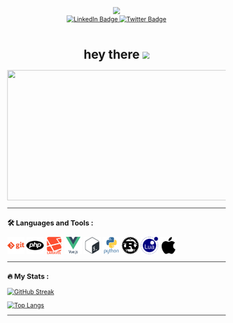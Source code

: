 <div id="header" align="center">
  <a href="https://blog.mariusvanzundert.nl">
    <img src="https://media2.giphy.com/media/v1.Y2lkPTc5MGI3NjExNDAwZWNiN2M0NzViMmQyMGM4YzNiYzM4ZjcwYWFlOTY1NWE4ZGE3YSZlcD12MV9pbnRlcm5hbF9naWZzX2dpZklkJmN0PXM/eNpP80U2AJKDn1UDhP/giphy.gif" width="100"/>
  </a>
  <div id="badges">
    <a href="https://www.linkedin.com/in/marius-van-zundert-34620513">
      <img src="https://img.shields.io/badge/LinkedIn-blue?style=for-the-badge&logo=linkedin&logoColor=white" alt="LinkedIn Badge"/>
    </a>
    <a href="https://twitter.com/Marske1984">
      <img src="https://img.shields.io/badge/Twitter-blue?style=for-the-badge&logo=twitter&logoColor=white" alt="Twitter Badge"/>
    </a>
  </div>
  <img src="https://komarev.com/ghpvc/?username=Mvzundert&style=flat-square&color=blue" alt=""/>
  <h1>
    hey there
    <img src="https://media.giphy.com/media/hvRJCLFzcasrR4ia7z/giphy.gif" width="30px"/>
  </h1>
</div>
<div align="center">
  <a href="https://blog.mariusvanzundert.nl">
    <img src="https://media.giphy.com/media/dWesBcTLavkZuG35MI/giphy.gif" width="600" height="300"/>
  </a>
</div>

---

### :hammer_and_wrench: Languages and Tools :
<div>
  <img src="https://github.com/devicons/devicon/blob/master/icons/git/git-plain-wordmark.svg" title="Git" **alt="Git" width="40" height="40"/>
  <img src="https://github.com/devicons/devicon/blob/master/icons/php/php-plain.svg" title="PHP" **alt="PHP" width="40" height="40"/>
  <img src="https://github.com/devicons/devicon/blob/master/icons/laravel/laravel-plain-wordmark.svg" title="Laravel" **alt="Laravel" width="40" height="40"/>
  <img src="https://github.com/devicons/devicon/blob/master/icons/vuejs/vuejs-original-wordmark.svg" title="Vuejs" **alt="Vuejs" width="40" height="40"/>
  <img src="https://github.com/devicons/devicon/blob/master/icons/bash/bash-plain.svg" title="Bash" **alt="Bash" width="40" height="40"/>
  <img src="https://github.com/devicons/devicon/blob/master/icons/python/python-original-wordmark.svg" title="Python" **alt="Python" width="40" height="40"/>
  <img src="https://github.com/devicons/devicon/blob/master/icons/rust/rust-plain.svg" title="Rust" **alt="Rust" width="40" height="40"/>
  <img src="https://github.com/devicons/devicon/blob/master/icons/lua/lua-plain-wordmark.svg" title="Lua" **alt="Lua" width="40" height="40"/>
  <img src="https://github.com/devicons/devicon/blob/master/icons/apple/apple-original.svg" title="Apple" **alt="Lua" width="40" height="40"/>
</div>

---

### :fire: My Stats :
[![GitHub Streak](http://github-readme-streak-stats.herokuapp.com?user=Mvzundert&theme=dark&background=000000)](https://git.io/streak-stats)

[![Top Langs](https://github-readme-stats.vercel.app/api/top-langs/?username=Mvzundert&layout=compact&theme=vision-friendly-dark&count_private=true)](https://github.com/anuraghazra/github-readme-stats)

---
